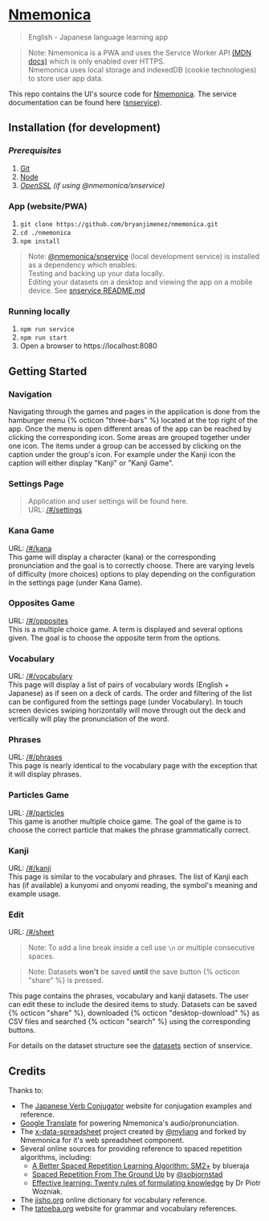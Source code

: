 # [Nmemonica](https://bryanjimenez.github.io/nmemonica)
>English - Japanese language learning app  

>Note:
Nmemonica is a PWA and uses the Service Worker API [(MDN docs)](https://developer.mozilla.org/en-US/docs/Web/API/Service_Worker_API) which is only enabled over HTTPS.  
Nmemonica uses local storage and indexedDB (cookie technologies) to store user app data.

This repo contains the UI's source code for [Nmemonica](https://bryanjimenez.github.io/nmemonica). The service documentation can be found here ([snservice](https://github.com/bryanjimenez/snservice/blob/main/README.md)).


## Installation (for development)
### *Prerequisites*
1. [Git](https://git-scm.com/)
1. [Node](https://nodejs.org)
1. *[OpenSSL](https://openssl.org) (if using @nmemonica/snservice)*

### App (website/PWA)
1. `git clone https://github.com/bryanjimenez/nmemonica.git` 
1. `cd ./nmemonica`
1. `npm install`

>Note: [@nmemonica/snservice](https://github.com/bryanjimenez/snservice) (local development service) is installed as a dependency which enables:  
Testing and backing up your data locally.  
Editing your datasets on a desktop and viewing the app on a mobile device. See [snservice README.md](https://github.com/bryanjimenez/snservice/blob/main/README.md)

### Running locally
1. `npm run service`
1. `npm run start`
1. Open a browser to https://localhost:8080

## Getting Started
### Navigation
Navigating through the games and pages in the application is done from the hamburger menu {% octicon "three-bars" %} located at the top right of the app. Once the menu is open different areas of the app can be reached by clicking the corresponding icon. Some areas are grouped together under one icon. The items under a group can be accessed by clicking on the caption under the group's icon. For example under the Kanji icon the caption will either display "Kanji" or "Kanji Game".

### Settings Page
> Application and user settings will be found here.  
URL: [/#/settings](https://bryanjimenez.github.io/nmemonica/#/settings)  

### Kana Game
URL: [/#/kana](https://bryanjimenez.github.io/nmemonica/#/kana)  
This game will display a character (kana) or the corresponding pronunciation and the goal is to correctly choose. There are varying levels of difficulty (more choices) options to play depending on the configuration in the settings page (under Kana Game).

### Opposites Game
URL: [/#/opposites](https://bryanjimenez.github.io/nmemonica/#/opposites)  
This is a multiple choice game. A term is displayed and several options given. The goal is to choose the opposite term from the options.

### Vocabulary
URL: [/#/vocabulary](https://bryanjimenez.github.io/nmemonica/#/vocabulary)  
This page will display a list of pairs of vocabulary words (English + Japanese) as if seen on a deck of cards. The order and filtering of the list can be configured from the settings page (under Vocabulary). In touch screen devices swiping horizontally will move through out the deck and vertically will play the pronunciation of the word.

### Phrases
URL: [/#/phrases](https://bryanjimenez.github.io/nmemonica/#/phrases)  
This page is nearly identical to the vocabulary page with the exception that it will display phrases.

### Particles Game
URL: [/#/particles](https://bryanjimenez.github.io/nmemonica/#/particles)  
This game is another multiple choice game. The goal of the game is to choose the correct particle that makes the phrase grammatically correct.

### Kanji
URL: [/#/kanji](https://bryanjimenez.github.io/nmemonica/#/kanji)  
This page is similar to the vocabulary and phrases. The list of Kanji each has (if available) a kunyomi and onyomi reading, the symbol's meaning and example usage.

### Edit
URL: [/#/sheet](https://bryanjimenez.github.io/nmemonica/#/sheet)  
> Note: To add a line break inside a cell use `\n` or multiple consecutive spaces.

> Note: Datasets **won't** be saved **until** the save button {% octicon "share" %} is pressed.

This page contains the phrases, vocabulary and kanji datasets. The user can edit these to include the desired items to study. Datasets can be saved {% octicon "share" %}, downloaded {% octicon "desktop-download" %} as CSV files and searched {% octicon "search" %} using the corresponding buttons. 

For details on the dataset structure see the [datasets](https://github.com/bryanjimenez/nmemonica-snservice?tab=readme-ov-file#datasets) section of snservice.

## Credits
Thanks to:
 - The [Japanese Verb Conjugator](http://www.japaneseverbconjugator.com/) website for conjugation examples and reference.
 - [Google Translate](https://translate.google.com/) for powering Nmemonica's audio/pronunciation.
 - The [x-data-spreadsheet](https://github.com/myliang/x-spreadsheet) project created by [@myliang](https://github.com/myliang) and forked by Nmemonica for it's web spreadsheet component.
 - Several online sources for providing reference to spaced repetition algorithms, including:  
    - [A Better Spaced Repetition Learning Algorithm: SM2+](https://www.blueraja.com/blog/477/a-better-spaced-repetition-learning-algorithm-sm2) by blueraja
    - [Spaced Repetition From The Ground Up](https://controlaltbackspace.org/spacing-algorithm/) by [@sobjornstad](https://github.com/sobjornstad)
    - [Effective learning: Twenty rules of formulating knowledge](https://super-memory.com/articles/20rules.htm) by Dr Piotr Wozniak.
 - The [jisho.org](https://jisho.org) online dictionary for vocabulary reference.
 - The [tatoeba.org](https://tatoeba.org) website for grammar and vocabulary references.
